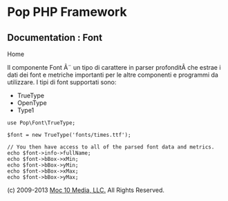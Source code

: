Pop PHP Framework
=================

Documentation : Font
--------------------

Home

Il componente Font Ã¨ un tipo di carattere in parser profonditÃ che
estrae i dati dei font e metriche importanti per le altre componenti e
programmi da utilizzare. I tipi di font supportati sono:

-   TrueType
-   OpenType
-   Type1

<!-- -->

    use Pop\Font\TrueType;

    $font = new TrueType('fonts/times.ttf');

    // You then have access to all of the parsed font data and metrics.
    echo $font->info->fullName;
    echo $font->bBox->xMin;
    echo $font->bBox->yMin;
    echo $font->bBox->xMax;
    echo $font->bBox->yMax;

\(c) 2009-2013 [Moc 10 Media, LLC.](http://www.moc10media.com) All
Rights Reserved.
